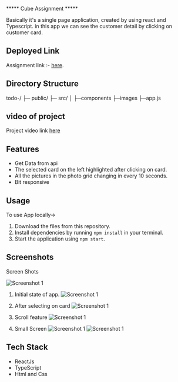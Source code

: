 ***** Cube Assignment *****

Basically it's a single page application, created by using react and Typescript. in this app we can see the customer detail by clicking on customer card.

## Deployed Link

Assignment link :- [here](https://cube-jade.vercel.app/).

## Directory Structure
todo-/
├─ public/
├─ src/
│  ├─components
   ├─images
   ├─app.js

## video of project
Project video link [here]()

## Features
- Get Data from api
- The selected card on the left  highlighted after clicking on card.
- All the pictures in the photo grid  changing in  every 10 seconds.
- Bit responsive


## Usage

To use  App locally->

1. Download the files from this repository.
2. Install dependencies by running `npm install` in your terminal.
3. Start the application using `npm start`.


## Screenshots

Screen Shots

![Screenshot 1]()

1. Initial state of app.
![Screenshot 1]()

2. After selecting on card
![Screenshot 1]()

3. Scroll feature
![Screenshot 1]()

4. Small Screen
![Screenshot 1]()
![Screenshot 1]()


## Tech Stack
- ReactJs
- TypeScript
- Html and Css